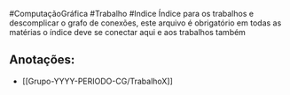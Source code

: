 #ComputaçãoGráfica  #Trabalho #Indice 
Índice para os trabalhos e descomplicar o grafo de conexões, este arquivo é obrigatório em todas as matérias o índice deve se conectar aqui e aos trabalhos também

## Anotações:
- [[Grupo-YYYY-PERIODO-CG/TrabalhoX]]
